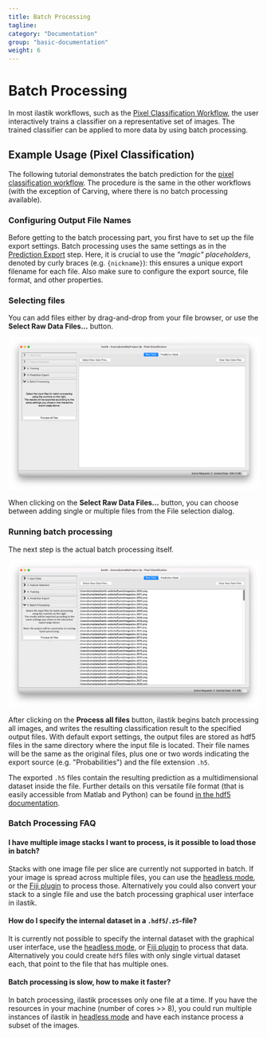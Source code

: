 ```yaml
---
title: Batch Processing
tagline:
category: "Documentation"
group: "basic-documentation"
weight: 6
---
```

# Batch Processing

In most ilastik workflows, such as the [Pixel Classification Workflow][pixelclass], the user interactively trains a classifier on a representative set of images.
The trained classifier can be applied to more data by using batch processing.

## Example Usage (Pixel Classification)

The following tutorial demonstrates the batch prediction for the [pixel classification workflow][pixelclass].
The procedure is the same in the other workflows (with the exception of Carving, where there is no batch processing available).

### Configuring Output File Names

Before getting to the batch processing part, you first have to set up the file export settings.
Batch processing uses the same settings as in the [Prediction Export][export] step.
Here, it is crucial to use the _"magic" placeholders_, denoted by curly braces (e.g. `{nickname}`): this ensures a unique export filename for each file.
Also make sure to configure the export source, file format, and other properties.

### Selecting files

You can add files either by drag-and-drop from your file browser, or use the **Select Raw Data Files...** button.

<a href="screenshots/batch_processing_01.png" data-toggle="lightbox"><img src="screenshots/batch_processing_01.png" class="img-responsive" /></a>

When clicking on the **Select Raw Data Files...** button, you can choose between adding single or multiple files from the File selection dialog.

### Running batch processing

The next step is the actual batch processing itself.

<a href="screenshots/batch_processing_02.png" data-toggle="lightbox"><img src="screenshots/batch_processing_02.png" class="img-responsive" /></a>

After clicking on the **Process all files** button, ilastik begins batch processing all images, and writes the resulting classification result to the specified output files.
With default export settings, the output files are stored as hdf5 files in the same directory where the input file is located.
Their file names will be the same as the original files, plus one or two words indicating the export source (e.g. "Probabilities") and the file extension `.h5`.

The exported `.h5` files contain the resulting prediction as a multidimensional dataset inside the file.
Further details on this versatile file format (that is easily accessible from Matlab and Python) can be found [in the hdf5 documentation](http://docs.h5py.org/).

### Batch Processing FAQ

#### I have multiple image stacks I want to process, is it possible to load those in batch?
Stacks with one image file per slice are currently not supported in batch. If your image is spread across multiple files, you can use the [headless mode][headless], or the [Fiji plugin][fijiplugin] to process those.
Alternatively you could also convert your stack to a single file and use the batch processing graphical user interface in ilastik.


#### How do I specify the internal dataset in a `.hdf5`/`.z5`-file?
It is currently not possible to specify the internal dataset with the graphical user interface, use the [headless mode][headless], or [Fiji plugin](https://github.com/ilastik/ilastik4ij#ilastik-imagej-modules) to process that data.
Alternatively you could create `hdf5` files with only single virtual dataset each, that point to the file that has multiple ones.

#### Batch processing is slow, how to make it faster?
In batch processing, ilastik processes only one file at a time.
If you have the resources in your machine (number of cores >> 8), you could run multiple instances of ilastik in [headless mode][headless] and have each instance process a subset of the images.


[pixelclass]: {{site.baseurl}}/documentation/objects/objects.html
[export]: {{site.baseurl}}/documentation/basics/export#settings
[headless]: {{site.baseurl}}/documentation/basics/headless
[fijiplugin]: https://github.com/ilastik/ilastik4ij#ilastik-imagej-modules
